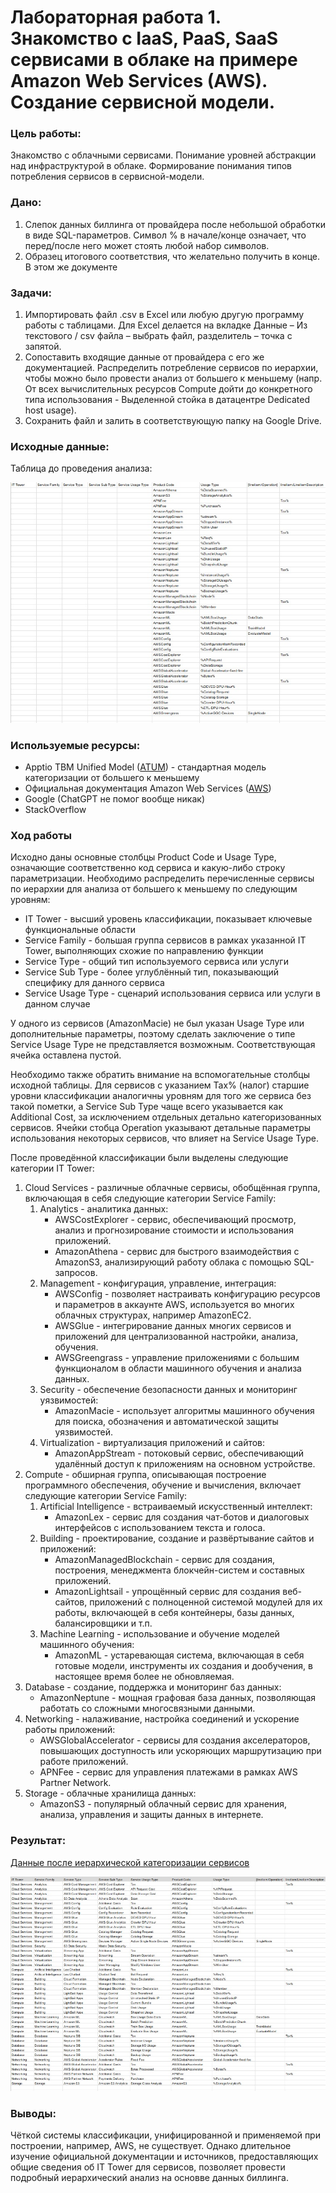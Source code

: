 # Лабораторная работа 1. Знакомство с IaaS, PaaS, SaaS сервисами в облаке на примере Amazon Web Services (AWS). Создание сервисной модели.

### Цель работы:
Знакомство с облачными сервисами. Понимание уровней абстракции над инфраструктурой в облаке. Формирование понимания типов потребления сервисов в сервисной-модели. 

### Дано: 
1. Слепок данных биллинга от провайдера после небольшой обработки в виде SQL-параметров. Символ % в начале/конце означает, что перед/после него может стоять любой набор символов.
2. Образец итогового соответствия, что желательно получить в конце. В этом же документе  

### Задачи:
1. Импортировать файл .csv в Excel или любую другую программу работы с таблицами. Для Excel делается на вкладке Данные – Из текстового / csv файла – выбрать файл, разделитель – точка с запятой.
2. Сопоставить входящие данные от провайдера с его же документацией. Распределить потребление сервисов по иерархии, чтобы можно было провести анализ от большего к меньшему (напр. От всех вычислительных ресурсов Compute дойти до конкретного типа использования - Выделенной стойка в датацентре Dedicated host usage).
3. Сохранить файл и залить в соответствующую папку на Google Drive.

### Исходные данные:
Таблица до проведения анализа:

![Исходная таблица](https://github.com/DanilRozhin/Clouds-DevOps/blob/main/Clouds%20-%20Lab%201/initial.jpg)

### Используемые ресурсы:
- Apptio TBM Unified Model ([ATUM](https://www.apptio.com/)) - стандартная модель категоризации от большего к меньшему
- Официальная документация Amazon Web Services ([AWS](https://docs.aws.amazon.com/))
- Google (ChatGPT не помог вообще никак)
- StackOverflow

### Ход работы

Исходно даны основные столбцы Product Code и Usage Type, означающие соответственно код сервиса и какую-либо строку параметризации. Необходимо распределить перечисленные сервисы по иерархии для анализа от большего к меньшему по следующим уровням:
- IT Tower - высший уровень классификации, показывает ключевые функциональные области
- Service Family - большая группа сервисов в рамках указанной IT Tower, выполняющих схожие по направлению функции
- Service Type - общий тип используемого сервиса или услуги
- Service Sub Type - более углублённый тип, показывающий специфику для данного сервиса
- Service Usage Type - сценарий использования сервиса или услуги в данном случае

У одного из сервисов (AmazonMacie) не был указан Usage Type или дополнительные параметры, поэтому сделать заключение о типе Service Usage Type не представляется возможным. Соответствующая ячейка оставлена пустой.

Необходимо также обратить внимание на вспомогательные столбцы исходной таблицы. Для сервисов с указанием Tax% (налог) старшие уровни классификации аналогичны уровням для того же сервиса без такой пометки, а Service Sub Type чаще всего указывается как Additional Cost, за исключением отдельных детально категоризованных сервисов. Ячейки стобца Operation указывают детальные параметры использования некоторых сервисов, что влияет на Service Usage Type.

После проведённой классификации были выделены следующие категории IT Tower:
1. Cloud Services - различные облачные сервисы, обобщённая группа, включающая в себя следующие категории Service Family:
    1. Analytics - аналитика данных:
       - AWSCostExplorer - сервис, обеспечивающий просмотр, анализ и прогнозирование стоимости и использования приложений.
       - AmazonAthena - сервис для быстрого взаимодействия с AmazonS3, анализирующий работу облака с помощью SQL-запросов.
    2. Management - конфигурация, управление, интеграция:
       - AWSConfig - позволяет настраивать конфигурацию ресурсов и параметров в аккаунте AWS, используется во многих облачных структурах, например AmazonEC2.
       - AWSGlue - интегрирование данных многих сервисов и приложений для централизованной настройки, анализа, обучения.
       - AWSGreengrass - управление приложениями с большим функционалом в области машинного обучения и анализа данных.
    3. Security - обеспечение безопасности данных и мониторинг уязвимостей:
       - AmazonMacie - использует алгоритмы машинного обучения для поиска, обозначения и автоматической защиты уязвимостей.
    4. Virtualization - виртуализация приложений и сайтов:
       - AmazonAppStream - потоковый сервис, обеспечивающий удалённый доступ к приложениям на основном устройстве.
2. Compute - обширная группа, описывающая построение программного обеспечения, обучение и вычисления, включает следующие категории Service Family:
    1. Artificial Intelligence - встраиваемый искусственный интеллект:
       - AmazonLex - сервис для создания чат-ботов и диалоговых интерфейсов с использованием текста и голоса.
    2. Building - проектирование, создание и развёртывание сайтов и приложений:
       - AmazonManagedBlockchain - сервис для создания, построения, менеджмента блокчейн-систем и составных приложений.
       - AmazonLightsail - упрощённый сервис для создания веб-сайтов, приложений с полноценной системой модулей для их работы, включающей в себя контейнеры, базы данных, балансировщики и т.п.
    3. Machine Learning - использование и обучение моделей машинного обучения:
       - AmazonML - устаревающая система, включающая в себя готовые модели, инструменты их создания и дообучения, в настоящее время более не обновляемая.
3. Database - создание, поддержка и мониторинг баз данных:
   - AmazonNeptune - мощная графовая база данных, позволяющая работать со сложными многосвязными данными.
4. Networking - налаживание, настройка соединений и ускорение работы приложений:
   - AWSGlobalAccelerator - сервисы для создания акселераторов, повышающих доступность или ускоряющих маршрутизацию при работе приложений.
   - APNFee - сервис для управления платежами в рамках AWS Partner Network.
5. Storage - облачные хранилища данных:
   - AmazonS3 - популярный облачный сервис для хранения, анализа, управления и защиты данных в интернете.

### Результат:
[Данные после иерархической категоризации сервисов](https://docs.google.com/spreadsheets/d/1OciSo3spFajpkPfUuXQp2YEgqb4DIa1CzBEFdkr6a5I/edit?usp=sharing)

![Таблица](https://github.com/DanilRozhin/Clouds-DevOps/blob/main/Clouds%20-%20Lab%201/result.jpg)

### Выводы:
Чёткой системы классификации, унифицированной и применяемой при построении, например, AWS, не существует. Однако длительное изучение официальной документации и источников, предоставляющих общие сведения об IT Tower для сервисов, позволяет провести подробный иерархический анализ на основве данных биллинга.
